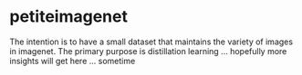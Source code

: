 
# petiteimagenet

The intention is to have a small dataset that maintains the variety of images in imagenet.
The primary purpose is distillation learning ... hopefully more insights will get here ... sometime
